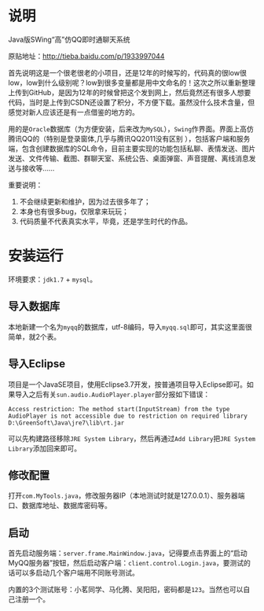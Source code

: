 ﻿# 说明

Java版SWing“高”仿QQ即时通聊天系统

原贴地址：http://tieba.baidu.com/p/1933997044

首先说明这是一个很老很老的小项目，还是12年的时候写的，代码真的很low很low，low到什么级别呢？low到很多变量都是用中文命名的！这次之所以重新整理上传到GitHub，是因为12年的时候曾把这个发到网上，然后竟然还有很多人想要代码，当时是上传到CSDN还设置了积分，不方便下载。虽然没什么技术含量，但感觉对新人应该还是有一点借鉴的地方的。

用的是`Oracle`数据库（为方便安装，后来改为`MySQL`），`Swing`作界面。界面上高仿腾讯QQ的（特别是登录窗体,几乎与腾讯QQ2011没有区别 ），包括客户端和服务端，包含创建数据库的SQL命令，目前主要实现的功能包括私聊、表情发送、图片发送、文件传输、截图、群聊天室、系统公告、桌面弹窗、声音提醒、离线消息发送与接收等……

重要说明：

1. 不会继续更新和维护，因为过去很多年了；
2. 本身也有很多bug，仅限拿来玩玩；
3. 代码质量不代表真实水平，毕竟，还是学生时代的作品。

# 安装运行

环境要求：`jdk1.7` + `mysql`。

## 导入数据库

本地新建一个名为`myqq`的数据库，utf-8编码，导入`myqq.sql`即可，其实这里面很简单，就2个表。

## 导入Eclipse

项目是一个JavaSE项目，使用Eclipse3.7开发，按普通项目导入Eclipse即可。如果导入之后有关`sun.audio.AudioPlayer.player`部分报如下错误：

	Access restriction: The method start(InputStream) from the type AudioPlayer is not accessible due to restriction on required library D:\GreenSoft\Java\jre7\lib\rt.jar

可以先构建路径移除`JRE System Library`，然后再通过`Add Library`把`JRE System Library`添加回来即可。

## 修改配置

打开`com.MyTools.java`，修改服务器IP（本地测试时就是127.0.0.1）、服务器端口、数据库地址、数据库密码等。

## 启动

首先启动服务端：`server.frame.MainWindow.java`，记得要点击界面上的“启动MyQQ服务器”按钮，然后启动客户端：`client.control.Login.java`，要测试的话可以多启动几个客户端用不同账号测试。

内置的3个测试账号：小茗同学、马化腾、吴阳阳，密码都是`123`。当然也可以自己注册一个。